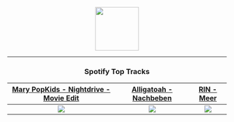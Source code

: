 <p align="center">
  <a href="https://www.tobiasmichael.de">
    <img src="https://tm-website-static.s3.eu-central-1.amazonaws.com/logo.png" width="100" height="100"/>
  </a>
</p>

---

<h3 align="center">Spotify Top Tracks</h3>

[Mary PopKids - Nightdrive - Movie Edit](https://open.spotify.com/track/17NTapzhAZ94L85mrEXXKt)|[Alligatoah - Nachbeben](https://open.spotify.com/track/11sK6e6vCnbIznpH3NfIFA)|[RIN - Meer](https://open.spotify.com/track/6n4doD1HuYzu2qzwY4sA5l)
:---:|:----:|:----:
<img src="https://i.scdn.co/image/ab67616d00001e0223583c0a4dc1c7faeb07eb2e"/>|<img src="https://i.scdn.co/image/ab67616d00001e025093acd5057e8b4f4f480475"/>|<img src="https://i.scdn.co/image/ab67616d00001e029db70e8a5bc2b6ef6614dea5"/>
